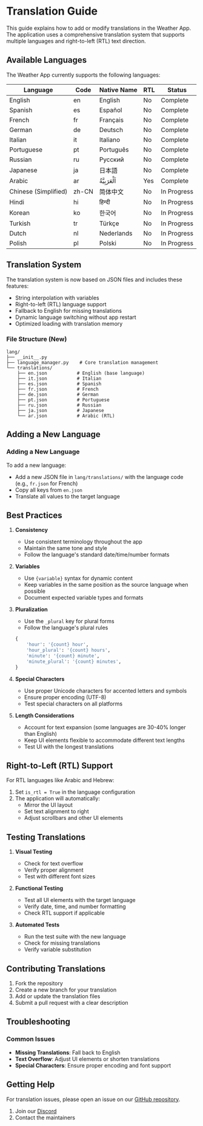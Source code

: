 # Translation Guide

This guide explains how to add or modify translations in the Weather App. The application uses a comprehensive translation system that supports multiple languages and right-to-left (RTL) text direction.

## Available Languages

The Weather App currently supports the following languages:

| Language | Code | Native Name | RTL | Status |
|----------|------|-------------|-----|--------|
| English | en   | English     | No  | Complete |
| Spanish | es   | Español     | No  | Complete |
| French  | fr   | Français    | No  | Complete |
| German  | de   | Deutsch     | No  | Complete |
| Italian | it   | Italiano    | No  | Complete |
| Portuguese | pt   | Português | No  | Complete |
| Russian | ru   | Русский     | No  | Complete |
| Japanese | ja   | 日本語      | No  | Complete |
| Arabic  | ar   | اَلْعَرَبِيَّةُ | Yes | Complete |
| Chinese (Simplified) | zh-CN | 简体中文 | No  | In Progress  |
| Hindi   | hi   | हिन्दी      | No  | In Progress |
| Korean  | ko   | 한국어      | No  | In Progress |
| Turkish | tr   | Türkçe      | No  | In Progress |
| Dutch   | nl   | Nederlands  | No  | In Progress |
| Polish  | pl   | Polski      | No  | In Progress |

## Translation System

The translation system is now based on JSON files and includes these features:

- String interpolation with variables
- Right-to-left (RTL) language support
- Fallback to English for missing translations
- Dynamic language switching without app restart
- Optimized loading with translation memory

### File Structure (New)

```text
lang/
├── __init__.py
├── language_manager.py    # Core translation management
└── translations/
    ├── en.json           # English (base language)
    ├── it.json           # Italian
    ├── es.json           # Spanish
    ├── fr.json           # French
    ├── de.json           # German
    ├── pt.json           # Portuguese
    ├── ru.json           # Russian
    ├── ja.json           # Japanese
    └── ar.json           # Arabic (RTL)
```

## Adding a New Language

### Adding a New Language

To add a new language:

- Add a new JSON file in `lang/translations/` with the language code (e.g., `fr.json` for French)
- Copy all keys from `en.json`
- Translate all values to the target language

## Best Practices

1. **Consistency**
   - Use consistent terminology throughout the app
   - Maintain the same tone and style
   - Follow the language's standard date/time/number formats

2. **Variables**
   - Use `{variable}` syntax for dynamic content
   - Keep variables in the same position as the source language when possible
   - Document expected variable types and formats

3. **Pluralization**
   - Use the `_plural` key for plural forms
   - Follow the language's plural rules

   ```python
   {
       'hour': '{count} hour',
       'hour_plural': '{count} hours',
       'minute': '{count} minute',
       'minute_plural': '{count} minutes',
   }
   ```

4. **Special Characters**
   - Use proper Unicode characters for accented letters and symbols
   - Ensure proper encoding (UTF-8)
   - Test special characters on all platforms

5. **Length Considerations**
   - Account for text expansion (some languages are 30-40% longer than English)
   - Keep UI elements flexible to accommodate different text lengths
   - Test UI with the longest translations

## Right-to-Left (RTL) Support

For RTL languages like Arabic and Hebrew:

1. Set `is_rtl = True` in the language configuration
2. The application will automatically:
   - Mirror the UI layout
   - Set text alignment to right
   - Adjust scrollbars and other UI elements

## Testing Translations

1. **Visual Testing**
   - Check for text overflow
   - Verify proper alignment
   - Test with different font sizes

2. **Functional Testing**
   - Test all UI elements with the target language
   - Verify date, time, and number formatting
   - Check RTL support if applicable

3. **Automated Tests**
   - Run the test suite with the new language
   - Check for missing translations
   - Verify variable substitution

## Contributing Translations

1. Fork the repository
2. Create a new branch for your translation
3. Add or update the translation files
4. Submit a pull request with a clear description

## Troubleshooting

### Common Issues

- **Missing Translations**: Fall back to English
- **Text Overflow**: Adjust UI elements or shorten translations
- **Special Characters**: Ensure proper encoding and font support

## Getting Help

For translation issues, please open an issue on our [GitHub repository](https://github.com/yourusername/weather-app/issues).
1. Join our [Discord](https://discord.gg/ryqNeuRYjD)
2. Contact the maintainers
